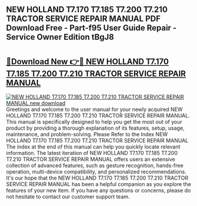 ## NEW HOLLAND T7.170 T7.185 T7.200 T7.210 TRACTOR SERVICE REPAIR MANUAL PDF Download Free - Part-f95 User Guide Repair - Service Owner Edition tBgJ8

# <h2><a href="http://bc62080.oget.top/?id=NEW+HOLLAND+T7.170+T7.185+T7.200+T7.210+TRACTOR+SERVICE+REPAIR+MANUAL">🔗Download New 👉🔴 NEW HOLLAND T7.170 T7.185 T7.200 T7.210 TRACTOR SERVICE REPAIR MANUAL</a></h2>

[![NEW HOLLAND T7.170 T7.185 T7.200 T7.210 TRACTOR SERVICE REPAIR MANUAL new download](https://i.imgur.com/5g1atiW.png)](http://bc62080.oget.top/?id=NEW+HOLLAND+T7.170+T7.185+T7.200+T7.210+TRACTOR+SERVICE+REPAIR+MANUAL)
Greetings and welcome to the user manual for your newly acquired NEW HOLLAND T7.170 T7.185 T7.200 T7.210 TRACTOR SERVICE REPAIR MANUAL. This manual is specifically designed to help you get the most out of your product by providing a thorough explanation of its features, setup, usage, maintenance, and problem-solving. Please Refer to the Index NEW HOLLAND T7.170 T7.185 T7.200 T7.210 TRACTOR SERVICE REPAIR MANUAL The index at the end of this manual can help you quickly locate relevant information. The latest iteration of NEW HOLLAND T7.170 T7.185 T7.200 T7.210 TRACTOR SERVICE REPAIR MANUAL offers users an extensive collection of advanced features, such as gesture recognition, hands-free operation, multi-device compatibility, and personalized recommendations. It's our hope that the NEW HOLLAND T7.170 T7.185 T7.200 T7.210 TRACTOR SERVICE REPAIR MANUAL has been a helpful companion as you explore the features of your new item. If you have any questions or concerns, please do not hesitate to contact our customer support team.
